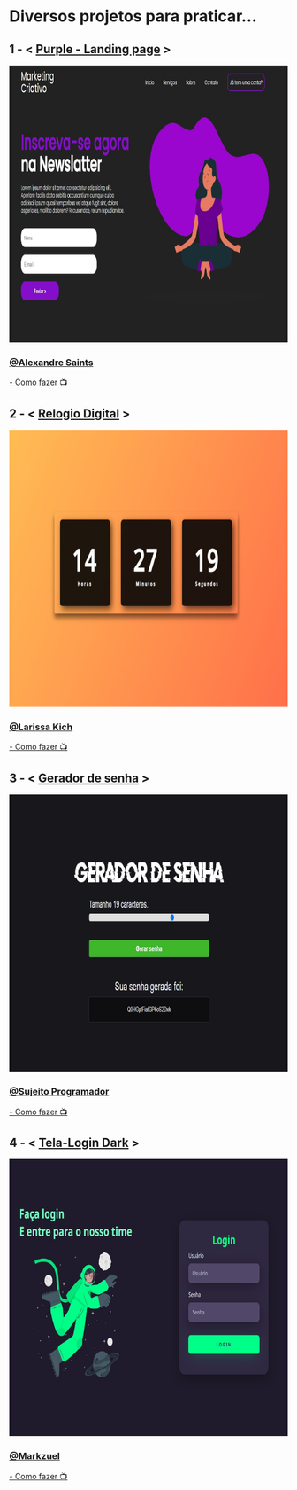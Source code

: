 <h1>Diversos projetos para praticar...</h1>
<h2> 1 - < <a href="https://github.com/carlos09v/Mini-Projects_Exercises/tree/main/Web/Programadores/AlexandreSaints/Purple-Landing_page">Purple - Landing page</a> > </h2>
<img height='500' src="https://github.com/carlos09v/Mini-Projects_Exercises/blob/main/Web/Programadores/AlexandreSaints/Purple-Landing_page/landing_page.jpg?raw=true" alt="Purple_Landing-page">
<h3> <a href="https://github.com/alexandresaints" target='_blank'>@Alexandre Saints </a> </h3>
<p><a href="https://www.youtube.com/watch?v=edDCEK5QWE8&ab_channel=AlexandreSaints" target='_blank'> - Como fazer 📺</a></p>

<h2> 2 - < <a href="https://github.com/carlos09v/Mini-Projects_Exercises/tree/main/Web/Programadores/LarissaKich/Relogio_Digital">Relogio Digital</a> > </h2>
<img height='500' src="https://github.com/carlos09v/Mini-Projects_Exercises/blob/main/Web/Programadores/LarissaKich/Relogio_Digital/relogio.jpg?raw=true" alt="Relogio_Digital">
<h3> <a href="https://github.com/Larissakich" target='_blank'>@Larissa Kich</a> </h3>
<p><a href="https://www.youtube.com/watch?v=GK0ok3ZCXwM&ab_channel=LarissaKich" target='_blank'> - Como fazer 📺</a></p>

<h2> 3 - < <a href="https://github.com/carlos09v/Mini-Projects_Exercises/tree/main/Web/Programadores/SujeitoProgramador/Gerador_senha">Gerador de senha</a> > </h2>
<img height='500' src="https://github.com/carlos09v/Mini-Projects_Exercises/blob/main/Web/Programadores/SujeitoProgramador/Gerador_senha/gerador.jpg?raw=true" alt="Gerador_senha">
<h3> <a href="https://github.com/sujeitoprogramador" target='_blank'>@Sujeito Programador</a> </h3>
<p><a href="https://www.youtube.com/watch?v=i6t2jaRxos4&ab_channel=Sujeitoprogramador" target='_blank'> - Como fazer 📺</a></p>

<h2> 4 - < <a href="https://github.com/carlos09v/Mini-Projects_Exercises/tree/main/Web/Programadores/Markzuel/Tela_Login">Tela-Login Dark</a> > </h2>
<img height='500' src="https://github.com/carlos09v/Mini-Projects_Exercises/blob/main/Web/Programadores/Markzuel/Tela_Login/tela_login-dark-mode.jpg?raw=true" alt="Tela_Login">
<h3> <a href="https://github.com/lexmarcos" target='_blank'>@Markzuel</a> </h3>
<p><a href="https://www.youtube.com/watch?v=69-WfrVBli8&ab_channel=Markzuel" target='_blank'> - Como fazer 📺</a></p>

